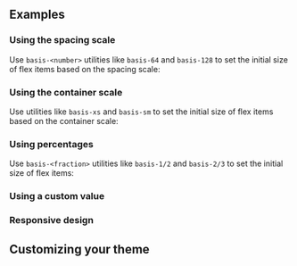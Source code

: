 <ApiTable
  rows=
/>

## Examples

### Using the spacing scale

Use `basis-<number>` utilities like `basis-64` and `basis-128` to set the initial size of flex items based on the spacing scale:

### Using the container scale

Use utilities like `basis-xs` and `basis-sm` to set the initial size of flex items based on the container scale:

### Using percentages

Use `basis-<fraction>` utilities like `basis-1/2` and `basis-2/3` to set the initial size of flex items:

### Using a custom value

### Responsive design

## Customizing your theme